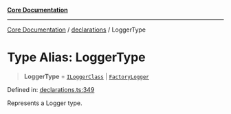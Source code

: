 [**Core Documentation**](../../README.md)

***

[Core Documentation](../../README.md) / [declarations](../README.md) / LoggerType

# Type Alias: LoggerType

> **LoggerType** = [`ILoggerClass`](ILoggerClass.md) \| [`FactoryLogger`](FactoryLogger.md)

Defined in: [declarations.ts:349](https://github.com/stonemjs/core/blob/85781fe5b87769612839dd6b850ba45186d357fa/src/declarations.ts#L349)

Represents a Logger type.
